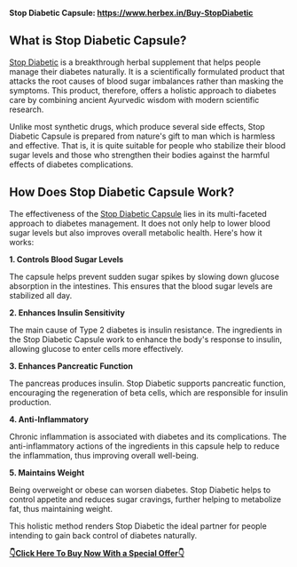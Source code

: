 <div class="markdown-heading" dir="auto">
<p><strong>Stop Diabetic Capsule:&nbsp;</strong><a href="https://www.herbex.in/Buy-StopDiabetic"><strong>https://www.herbex.in/Buy-StopDiabetic</strong></a></p>
<h2><strong>What is Stop Diabetic Capsule?</strong></h2>
<p><a href="https://www.herbex.in/Buy-StopDiabetic"><u>Stop Diabetic</u></a>&nbsp;is a breakthrough herbal supplement that helps people manage their diabetes naturally. It is a scientifically formulated product that attacks the root causes of blood sugar imbalances rather than masking the symptoms. This product, therefore, offers a holistic approach to diabetes care by combining ancient Ayurvedic wisdom with modern scientific research.</p>
<p>Unlike most synthetic drugs, which produce several side effects, Stop Diabetic Capsule is prepared from nature's gift to man which is harmless and effective. That is, it is quite suitable for people who stabilize their blood sugar levels and those who strengthen their bodies against the harmful effects of diabetes complications.</p>
<h2><strong>How Does Stop Diabetic Capsule Work?</strong></h2>
<p>The effectiveness of the&nbsp;<a href="https://www.herbex.in/Buy-StopDiabetic"><u>Stop Diabetic Capsule</u></a>&nbsp;lies in its multi-faceted approach to diabetes management. It does not only help to lower blood sugar levels but also improves overall metabolic health. Here's how it works:</p>
<p><strong>1. Controls Blood Sugar Levels</strong></p>
<p>The capsule helps prevent sudden sugar spikes by slowing down glucose absorption in the intestines. This ensures that the blood sugar levels are stabilized all day.</p>
<p><strong>2. Enhances Insulin Sensitivity</strong></p>
<p>The main cause of Type 2 diabetes is insulin resistance. The ingredients in the Stop Diabetic Capsule work to enhance the body's response to insulin, allowing glucose to enter cells more effectively.</p>
<p><strong>3. Enhances Pancreatic Function</strong></p>
<p>The pancreas produces insulin. Stop Diabetic supports pancreatic function, encouraging the regeneration of beta cells, which are responsible for insulin production.</p>
<p><strong>4. Anti-Inflammatory</strong></p>
<p>Chronic inflammation is associated with diabetes and its complications. The anti-inflammatory actions of the ingredients in this capsule help to reduce the inflammation, thus improving overall well-being.</p>
<p><strong>5. Maintains Weight</strong></p>
<p>Being overweight or obese can worsen diabetes. Stop Diabetic helps to control appetite and reduces sugar cravings, further helping to metabolize fat, thus maintaining weight.</p>
<p>This holistic method renders Stop Diabetic the ideal partner for people intending to gain back control of diabetes naturally.</p>
<p><a href="https://www.herbex.in/Buy-StopDiabetic"><strong><u>👇Click Here To Buy Now With a Special Offer👇</u></strong></a></p>
</div>
